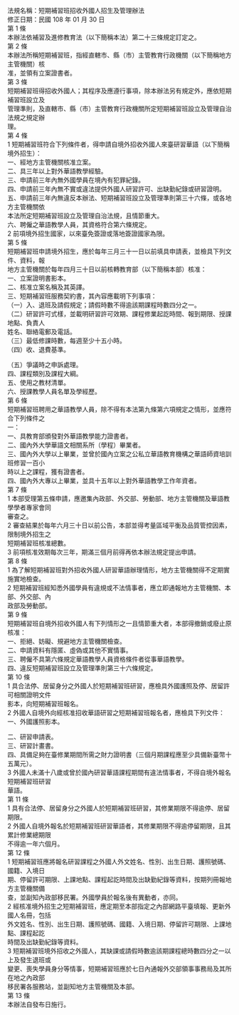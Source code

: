 法規名稱：短期補習班招收外國人招生及管理辦法  
修正日期：民國 108 年 01 月 30 日  
第 1 條  
本辦法依補習及進修教育法（以下簡稱本法）第二十三條規定訂定之。  
第 2 條  
本辦法所稱短期補習班，指經直轄市、縣（市）主管教育行政機關（以下簡稱地方主管機關）核  
准，並領有立案證書者。  
第 3 條  
短期補習班得招收外國人；其程序及應遵行事項，除本辦法另有規定外，應依短期補習班設立及  
管理準則，及直轄市、縣（市）主管教育行政機關所定短期補習班設立及管理自治法規之規定辦  
理。  
第 4 條  
1 短期補習班符合下列條件者，得申請自境外招收外國人來臺研習華語（以下簡稱境外招生）：  
一、經地方主管機關核准立案。  
二、具三年以上對外華語教學經驗。  
三、申請前三年內無外國學員在境內有犯罪紀錄。  
四、申請前三年內無不實或違法提供外國人研習許可、出缺勤紀錄或研習證明。  
五、申請前三年內無違反本辦法、短期補習班設立及管理準則第三十六條，或各地方主管機關依  
本法所定短期補習班設立及管理自治法規，且情節重大。  
六、聘僱之華語教學人員，其資格符合第六條規定。  
2 前項境外招生國家，以來臺免簽證或落地簽證國家為限。  
第 5 條  
短期補習班申請境外招生，應於每年三月三十一日以前填具申請表，並檢具下列文件、資料，報  
地方主管機關於每年四月三十日以前核轉教育部（以下簡稱本部）核准：  
一、立案證明書影本。  
二、核准立案名稱及其英譯。  
三、短期補習班服務契約書，其內容應載明下列事項：  
（一）入、退班及請假規定；請假時數不得逾該期課程時數四分之一。  
（二）研習許可式樣，並載明研習許可效期、課程修業起訖時間、報到期限、授課地點、負責人  
姓名、聯絡電郵及電話。  
（三）最低修課時數，每週至少十五小時。  
（四）收、退費基準。  


（五）爭議時之申訴處理。  
四、課程類別及課程大綱。  
五、使用之教材清單。  
六、授課教學人員名單及學經歷。  
第 6 條  
短期補習班聘用之華語教學人員，除不得有本法第九條第六項規定之情形，並應符合下列條件之  
一：  
一、具教育部頒發對外華語教學能力證書者。  
二、國內外大學華語文相關系所（學程）畢業者。  
三、國內外大學以上畢業，並曾於國內立案之公私立華語教育機構之華語師資培訓班修習一百小  
時以上之課程，獲有證書者。  
四、國內外大專以上畢業，並具十五年以上對外華語教學工作年資者。  
第 7 條  
1 本部受理第五條申請，應邀集內政部、外交部、勞動部、地方主管機關及華語教學學者專家會同  
審查之。  
2 審查結果於每年六月三十日以前公告，本部並得考量區域平衡及品質管控因素，限制境外招生之  
短期補習班核准總數。  
3 前項核准效期每次三年，期滿三個月前得再依本辦法規定提出申請。  
第 8 條  
1 為了解短期補習班對外招收外國人研習華語辦理情形，地方主管機關得不定期實施實地檢查。  
2 短期補習班經知悉外國學員有違規或不法情事者，應立即通報地方主管機關、本部、外交部、內  
政部及勞動部。  
第 9 條  
短期補習班自境外招收外國人有下列情形之一且情節重大者，本部得撤銷或廢止原核准：  
一、拒絕、妨礙、規避地方主管機關檢查。  
二、申請資料有隱匿、虛偽或其他不實情事。  
三、聘僱不具第六條規定華語教學人員資格條件者從事華語教學。  
四、違反短期補習班設立及管理準則第三十六條規定。  
第 10 條  
1 具合法停、居留身分之外國人於短期補習班研習，應檢具外國護照及停、居留許可相關證明文件  
影本，向短期補習班報名。  
2 外國人自境外向經核准招收華語研習之短期補習班報名者，應檢具下列文件：  
一、外國護照影本。  


二、研習申請表。  
三、研習計畫書。  
四、具備足夠在臺修業期間所需之財力證明書（三個月期課程應至少具備新臺幣十五萬元）。  
3 外國人未滿十八歲或曾於國內研習華語課程期間有違法情事者，不得自境外報名短期補習班研習  
華語。  
第 11 條  
1 具有合法停、居留身分之外國人於短期補習班研習，其修業期限不得逾停、居留期限。  
2 外國人自境外報名於短期補習班研習華語者，其修業期限不得逾停留期限，且其累計修業總期限  
不得逾一年六個月。  
第 12 條  
1 短期補習班應將報名研習課程之外國人外文姓名、性別、出生日期、護照號碼、國籍、入境日  
期、停留許可期限、上課地點、課程起訖時間及出缺勤紀錄等資料，按期列冊報地方主管機關備  
查，並副知內政部移民署。外國學員於報名後有異動者，亦同。  
2 經核准境外招生之短期補習班，應定期至本部指定之內部網路平臺填報、更新外國人名冊，包括  
外文姓名、性別、出生日期、護照號碼、國籍、入境日期、停留許可期限、上課地點、課程起訖  
時間及出缺勤紀錄等資料。  
3 短期補習班境外招收之外國人，其缺課或請假時數逾該期課程總時數四分之一以上及發生退班或  
變更、喪失學員身分等情事，短期補習班應於七日內通報外交部領事事務局及其所在地之內政部  
移民署各服務站，並副知地方主管機關及本部。  
第 13 條  
本辦法自發布日施行。  


